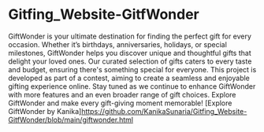 # Gitfing_Website-GitfWonder
 GiftWonder is your ultimate destination for finding the perfect gift for every occasion. Whether it’s birthdays, anniversaries, holidays, or special milestones, GiftWonder helps you discover unique and thoughtful gifts that delight your loved ones. Our curated selection of gifts caters to every taste and budget, ensuring there's something special for everyone.  This project is developed as part of a contest, aiming to create a seamless and enjoyable gifting experience online. Stay tuned as we continue to enhance GiftWonder with more features and an even broader range of gift choices.  Explore GiftWonder and make every gift-giving moment memorable!
[Explore GiftWonder by Kanika]https://github.com/KanikaSunaria/Gitfing_Website-GitfWonder/blob/main/giftwonder.html
